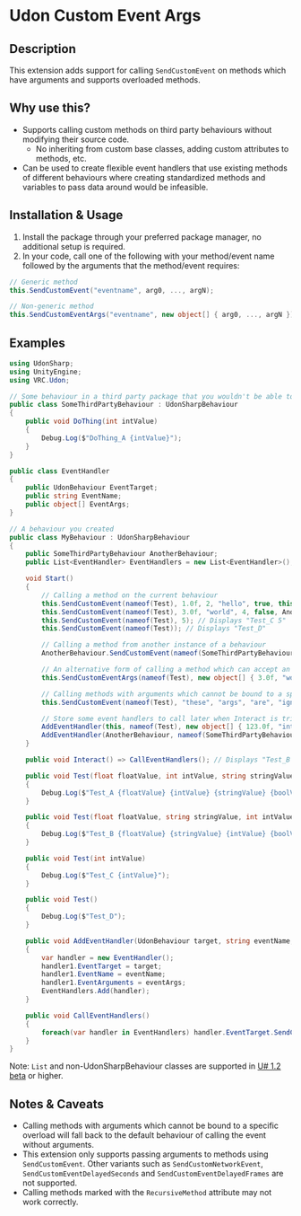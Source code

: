# Udon Custom Event Args
## Description
This extension adds support for calling `SendCustomEvent` on methods which have arguments and supports overloaded methods.

## Why use this?
 - Supports calling custom methods on third party behaviours without modifying their source code.
   - No inheriting from custom base classes, adding custom attributes to methods, etc.
 - Can be used to create flexible event handlers that use existing methods of different behaviours where creating standardized methods and variables to pass data around would be infeasible.

## Installation & Usage
1. Install the package through your preferred package manager, no additional setup is required.
2. In your code, call one of the following with your method/event name followed by the arguments that the method/event requires:
```csharp
// Generic method
this.SendCustomEvent("eventname", arg0, ..., argN);

// Non-generic method
this.SendCustomEventArgs("eventname", new object[] { arg0, ..., argN });
```

## Examples
```csharp
using UdonSharp;
using UnityEngine;
using VRC.Udon;

// Some behaviour in a third party package that you wouldn't be able to modify the source code of
public class SomeThirdPartyBehaviour : UdonSharpBehaviour
{
    public void DoThing(int intValue)
    {
        Debug.Log($"DoThing_A {intValue}");
    }
}

public class EventHandler
{
    public UdonBehaviour EventTarget;
    public string EventName;
    public object[] EventArgs;
}

// A behaviour you created
public class MyBehaviour : UdonSharpBehaviour
{
    public SomeThirdPartyBehaviour AnotherBehaviour;
    public List<EventHandler> EventHandlers = new List<EventHandler>();

    void Start()
    {
        // Calling a method on the current behaviour
        this.SendCustomEvent(nameof(Test), 1.0f, 2, "hello", true, this); // Displays "Test_A 1.0 2 hello true ThisBehaviour"
        this.SendCustomEvent(nameof(Test), 3.0f, "world", 4, false, AnotherBehaviour); // Displays "Test_B 3.0 world 4 false AnotherBehaviour"
        this.SendCustomEvent(nameof(Test), 5); // Displays "Test_C 5"
        this.SendCustomEvent(nameof(Test)); // Displays "Test_D"

        // Calling a method from another instance of a behaviour
        AnotherBehaviour.SendCustomEvent(nameof(SomeThirdPartyBehaviour.DoThing), 6); // Displays "DoThing_A 6"

        // An alternative form of calling a method which can accept an object array containing each method argument
        this.SendCustomEventArgs(nameof(Test), new object[] { 3.0f, "world", 4, false, AnotherBehaviour }); // Displays "Test_B 3.0 world 4 false AnotherBehaviour"

        // Calling methods with arguments which cannot be bound to a specific overload will fall back to the default behaviour of calling the event without arguments
        this.SendCustomEvent(nameof(Test), "these", "args", "are", "ignored"); // Displays "Test_D"

        // Store some event handlers to call later when Interact is triggered
        AddEventHandler(this, nameof(Test), new object[] { 123.0f, "interact", 6, false, AnotherBehaviour });
        AddEventHandler(AnotherBehaviour, nameof(SomeThirdPartyBehaviour.DoThing), new object[] { 42 });
    }

    public void Interact() => CallEventHandlers(); // Displays "Test_B 123.0 interact 6 false AnotherBehaviour" and "DoThing_A 42"

    public void Test(float floatValue, int intValue, string stringValue, bool boolValue, UdonSharpBehaviour behaviourValue)
    {
        Debug.Log($"Test_A {floatValue} {intValue} {stringValue} {boolValue} {behaviourValue.name}");
    }

    public void Test(float floatValue, string stringValue, int intValue, bool boolValue, UdonBehaviour behaviourValue)
    {
        Debug.Log($"Test_B {floatValue} {stringValue} {intValue} {boolValue} {behaviourValue.name}");
    }

    public void Test(int intValue)
    {
        Debug.Log($"Test_C {intValue}");
    }

    public void Test()
    {
        Debug.Log($"Test_D");
    }

    public void AddEventHandler(UdonBehaviour target, string eventName, object[] eventArgs)
    {
        var handler = new EventHandler();
        handler1.EventTarget = target;
        handler1.EventName = eventName;
        handler1.EventArguments = eventArgs;
        EventHandlers.Add(handler);
    }

    public void CallEventHandlers()
    {
        foreach(var handler in EventHandlers) handler.EventTarget.SendCustomEventArgs(handler.EventName, handler.EventArguments);
    }
}
```
Note: `List` and non-UdonSharpBehaviour classes are supported in [U# 1.2 beta](https://github.com/MerlinVR/UdonSharp/releases) or higher.

## Notes & Caveats
 - Calling methods with arguments which cannot be bound to a specific overload will fall back to the default behaviour of calling the event without arguments.
 - This extension only supports passing arguments to methods using `SendCustomEvent`.  Other variants such as `SendCustomNetworkEvent`, `SendCustomEventDelayedSeconds` and `SendCustomEventDelayedFrames` are not supported.
 - Calling methods marked with the `RecursiveMethod` attribute may not work correctly.
